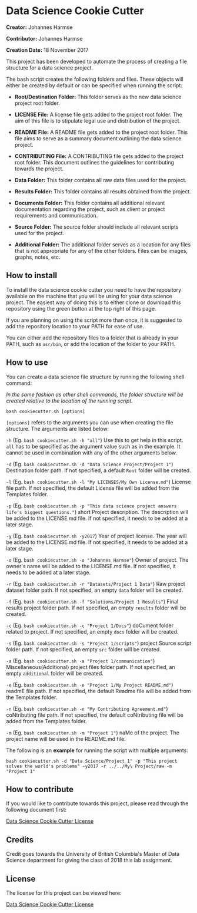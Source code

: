 #  Data Science Cookie Cutter

**Creator:** Johannes Harmse

**Contributor:** Johannes Harmse

**Creation Date:** 18 November 2017

This project has been developed to automate the process of creating a file structure for a data science project.

The bash script creates the following folders and files. These objects will either be created by default or can be specified when running the script:

* **Root/Destination Folder:** This folder serves as the new data science project root folder.

* **LICENSE File:** A license file gets added to the project root folder. The aim of this file is to stipulate legal use and distribution of the project.

* **README File:** A README file gets added to the project root folder. This file aims to serve as a summary document outlining the data science project.

* **CONTRIBUTING File:** A CONTRIBUTING file gets added to the project root folder. This document outlines the guidelines for contributing towards the project.

* **Data Folder:** This folder contains all raw data files used for the project.

* **Results Folder:** This folder contains all results obtained from the project.

* **Documents Folder:** This folder contains all additional relevant documentation regarding the project, such as client or project requirements and communication.

* **Source Folder:** The source folder should include all relevant scripts used for the project.

* **Additional Folder:** The additional folder serves as a location for any files that is not appropriate for any of the other folders. Files can be images, graphs, notes, etc.

## How to install

To install the data science cookie cutter you need to have the repository available on the machine that you will be using for your data science project. The easiest way of doing this is to either clone or download this repository using the green button at the top right of this page.

If you are planning on using the script more than once, it is suggested to add the repository location to your PATH for ease of use.

You can either add the repository files to a folder that is already in your PATH, such as `usr/bin`, or add the location of the folder to your PATH.

## How to use

You can create a data science file structure by running the following shell command:

*In the same fashion as other shell commands, the folder structure will be created relative to the location of the running script.*

`bash cookiecutter.sh [options]`

`[options]` refers to the arguments you can use when creating the file structure. The arguments are listed below:

`-h` (Eg. `bash cookiecutter.sh -h "all"`) Use this to get help in this script. `all` has to be specified as the argument value such as in the example. It cannot be used in combination with any of the other arguments below.

`-d` (Eg. `bash cookiecutter.sh -d "Data Science Project/Project 1"`) Destination folder path. If not specified, a default `Root` folder will be created.

`-l` (Eg. `bash cookiecutter.sh -l "My LICENSES/My Own License.md"`) License file path. If not specified, the default License file will be added from the Templates folder.

`-p` (Eg. `bash cookiecutter.sh -p "This data science project answers life's biggest questions."`) short Project description. The description will be added to the LICENSE.md file. If not specified, it needs to be added at a later stage.

`-y` (Eg. `bash cookiecutter.sh -y2017`) Year of project license. The year will be added to the LICENSE.md file. If not specified, it needs to be added at a later stage.

`-o` (Eg. `bash cookiecutter.sh -o "Johannes Harmse"`) Owner of project. The owner's name will be added to the LICENSE.md file. If not specified, it needs to be added at a later stage.

`-r` (Eg. `bash cookiecutter.sh -r "Datasets/Project 1 Data"`)  Raw project dataset folder path. If not specified, an empty `data` folder will be created.

`-f` (Eg. `bash cookiecutter.sh -f "Solutions/Project 1 Results"`)  Final results project folder path. If not specified, an empty `results` folder will be created.

`-c` (Eg. `bash cookiecutter.sh -c "Project 1/Docs"`)  doCument folder related to project. If not specified, an empty `docs` folder will be created.

`-s` (Eg. `bash cookiecutter.sh -s "Project 1/scripts"`)  project Source script folder path. If not specified, an empty `src` folder will be created.

`-a` (Eg. `bash cookiecutter.sh -a "Project 1/communication"`) Miscellaneous(Additional) project files folder path. If not specified, an empty `additional` folder will be created.

`-e` (Eg. `bash cookiecutter.sh -e "Project 1/My Project README.md"`) readmE file path. If not specified, the default Readme file will be added from the Templates folder.

`-n` (Eg. `bash cookiecutter.sh -n "My Contributing Agreement.md"`) coNtributing file path. If not specified, the default coNtributing file will be added from the Templates folder.

`-m` (Eg. `bash cookiecutter.sh -m "Project 1"`) naMe of the project. The project name will be used in the README.md file.

The following is an **example** for running the script with multiple arguments:

`bash cookiecutter.sh -d "Data Science/Project 1" -p "This project solves the world's problems" -y2017 -r ../../My\ Project/raw -m "Project 1"`

## How to contribute

If you would like to contribute towards this project, please read through the following document first:

[Data Science Cookie Cutter License](https://github.com/johannesharmse/datascience_cookiecutter/blob/master/CONTRIBUTING.md)

## Credits

Credit goes towards the University of British Columbia's Master of Data Science department for giving the class of 2018 this lab assignment.

## License

The license for this project can be viewed here:

[Data Science Cookie Cutter License](https://github.com/johannesharmse/datascience_cookiecutter/blob/master/LICENSE)
